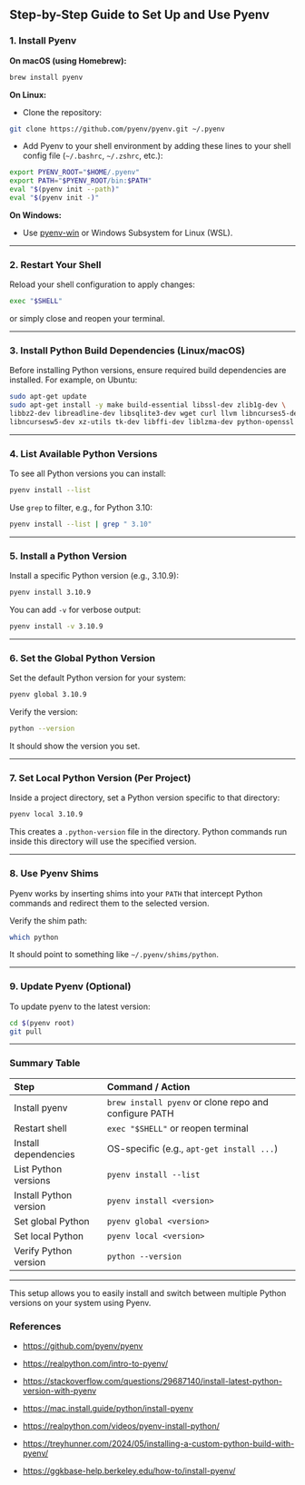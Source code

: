 ## Step-by-Step Guide to Set Up and Use Pyenv

### 1. Install Pyenv

**On macOS (using Homebrew):**

```bash
brew install pyenv
```

**On Linux:**

- Clone the repository:

```bash
git clone https://github.com/pyenv/pyenv.git ~/.pyenv
```

- Add Pyenv to your shell environment by adding these lines to your shell config file (`~/.bashrc`, `~/.zshrc`, etc.):

```bash
export PYENV_ROOT="$HOME/.pyenv"
export PATH="$PYENV_ROOT/bin:$PATH"
eval "$(pyenv init --path)"
eval "$(pyenv init -)"
```

**On Windows:**

- Use [pyenv-win](https://github.com/pyenv-win/pyenv-win) or Windows Subsystem for Linux (WSL).

---

### 2. Restart Your Shell

Reload your shell configuration to apply changes:

```bash
exec "$SHELL"
```

or simply close and reopen your terminal.

---

### 3. Install Python Build Dependencies (Linux/macOS)

Before installing Python versions, ensure required build dependencies are installed. For example, on Ubuntu:

```bash
sudo apt-get update
sudo apt-get install -y make build-essential libssl-dev zlib1g-dev \
libbz2-dev libreadline-dev libsqlite3-dev wget curl llvm libncurses5-dev \
libncursesw5-dev xz-utils tk-dev libffi-dev liblzma-dev python-openssl git
```


---

### 4. List Available Python Versions

To see all Python versions you can install:

```bash
pyenv install --list
```

Use `grep` to filter, e.g., for Python 3.10:

```bash
pyenv install --list | grep " 3.10"
```


---

### 5. Install a Python Version

Install a specific Python version (e.g., 3.10.9):

```bash
pyenv install 3.10.9
```

You can add `-v` for verbose output:

```bash
pyenv install -v 3.10.9
```


---

### 6. Set the Global Python Version

Set the default Python version for your system:

```bash
pyenv global 3.10.9
```

Verify the version:

```bash
python --version
```

It should show the version you set.

---

### 7. Set Local Python Version (Per Project)

Inside a project directory, set a Python version specific to that directory:

```bash
pyenv local 3.10.9
```

This creates a `.python-version` file in the directory. Python commands run inside this directory will use the specified version.

---

### 8. Use Pyenv Shims

Pyenv works by inserting shims into your `PATH` that intercept Python commands and redirect them to the selected version.

Verify the shim path:

```bash
which python
```

It should point to something like `~/.pyenv/shims/python`.

---

### 9. Update Pyenv (Optional)

To update pyenv to the latest version:

```bash
cd $(pyenv root)
git pull
```


---

### Summary Table

| Step | Command / Action |
| :-- | :-- |
| Install pyenv | `brew install pyenv` or clone repo and configure PATH |
| Restart shell | `exec "$SHELL"` or reopen terminal |
| Install dependencies | OS-specific (e.g., `apt-get install ...`) |
| List Python versions | `pyenv install --list` |
| Install Python version | `pyenv install <version>` |
| Set global Python | `pyenv global <version>` |
| Set local Python | `pyenv local <version>` |
| Verify Python version | `python --version` |


---

This setup allows you to easily install and switch between multiple Python versions on your system using Pyenv.

### References

- https://github.com/pyenv/pyenv

- https://realpython.com/intro-to-pyenv/

- https://stackoverflow.com/questions/29687140/install-latest-python-version-with-pyenv

- https://mac.install.guide/python/install-pyenv

- https://realpython.com/videos/pyenv-install-python/

- https://treyhunner.com/2024/05/installing-a-custom-python-build-with-pyenv/

- https://ggkbase-help.berkeley.edu/how-to/install-pyenv/

